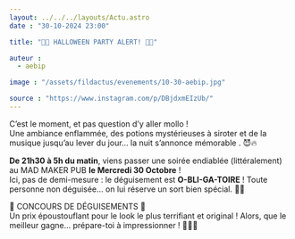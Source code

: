 ```yaml
---
layout: ../../../layouts/Actu.astro
date : "30-10-2024 23:00"

title: "🎃👻 HALLOWEEN PARTY ALERT! 👻🎃"

auteur :
  - aebip

image : "/assets/fildactus/evenements/10-30-aebip.jpg"

source : "https://www.instagram.com/p/DBjdxmEIzUb/"
---
```


C’est le moment, et pas question d’y aller mollo !  
Une ambiance enflammée, des potions mystérieuses à siroter et de la musique jusqu’au lever du jour… la nuit s’annonce mémorable . 😈🔥

__De 21h30 à 5h du matin__, viens passer une soirée endiablée (littéralement) au MAD MAKER PUB __le Mercredi  30 Octobre__ !  
Ici, pas de demi-mesure : le déguisement est __O-BLI-GA-TOIRE__ ! Toute personne non déguisée… on lui réserve un sort bien spécial. 👻✨

🔮 CONCOURS DE DÉGUISEMENTS 🔮  
Un prix époustouflant pour le look le plus terrifiant et original ! Alors, que le meilleur gagne… prépare-toi à impressionner ! 🎩🧛‍♂️
